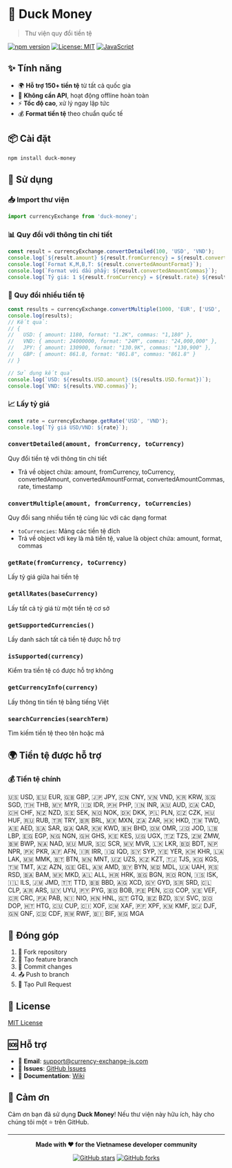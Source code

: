 # 🦆 Duck Money

> Thư viện quy đổi tiền tệ

[![npm version](https://badge.fury.io/js/duck-money.svg)](https://badge.fury.io/js/duck-money)
[![License: MIT](https://img.shields.io/badge/License-MIT-yellow.svg)](https://opensource.org/licenses/MIT)
[![JavaScript](https://img.shields.io/badge/JavaScript-100%25-yellow.svg)](https://developer.mozilla.org/en-US/docs/Web/JavaScript)

## ✨ Tính năng

- 🌍 **Hỗ trợ 150+ tiền tệ** từ tất cả quốc gia
- 🚀 **Không cần API**, hoạt động offline hoàn toàn
- ⚡ **Tốc độ cao**, xử lý ngay lập tức
- 💰 **Format tiền tệ** theo chuẩn quốc tế

## 📦 Cài đặt

```bash
npm install duck-money
```

## 🚀 Sử dụng

### 📥 Import thư viện

```javascript
import currencyExchange from 'duck-money';
```



### 📊 Quy đổi với thông tin chi tiết

```javascript
const result = currencyExchange.convertDetailed(100, 'USD', 'VND');
console.log(`${result.amount} ${result.fromCurrency} = ${result.convertedAmount} ${result.toCurrency}`);
console.log(`Format K,M,B,T: ${result.convertedAmountFormat}`);
console.log(`Format với dấu phẩy: ${result.convertedAmountCommas}`);
console.log(`Tỷ giá: 1 ${result.fromCurrency} = ${result.rate} ${result.toCurrency}`);
```

### 🔄 Quy đổi nhiều tiền tệ

```javascript
const results = currencyExchange.convertMultiple(1000, 'EUR', ['USD', 'VND', 'JPY', 'GBP']);
console.log(results);
// Kết quả:
// {
//   USD: { amount: 1180, format: "1.2K", commas: "1,180" },
//   VND: { amount: 24000000, format: "24M", commas: "24,000,000" },
//   JPY: { amount: 130900, format: "130.9K", commas: "130,900" },
//   GBP: { amount: 861.8, format: "861.8", commas: "861.8" }
// }

// Sử dụng kết quả
console.log(`USD: ${results.USD.amount} (${results.USD.format})`);
console.log(`VND: ${results.VND.commas}`);
```

### 📈 Lấy tỷ giá

```javascript
const rate = currencyExchange.getRate('USD', 'VND');
console.log(`Tỷ giá USD/VND: ${rate}`);
```

### `convertDetailed(amount, fromCurrency, toCurrency)`
Quy đổi tiền tệ với thông tin chi tiết
- Trả về object chứa: amount, fromCurrency, toCurrency, convertedAmount, convertedAmountFormat, convertedAmountCommas, rate, timestamp

### `convertMultiple(amount, fromCurrency, toCurrencies)`
Quy đổi sang nhiều tiền tệ cùng lúc với các dạng format
- `toCurrencies`: Mảng các tiền tệ đích
- Trả về object với key là mã tiền tệ, value là object chứa: amount, format, commas

### `getRate(fromCurrency, toCurrency)`
Lấy tỷ giá giữa hai tiền tệ

### `getAllRates(baseCurrency)`
Lấy tất cả tỷ giá từ một tiền tệ cơ sở

### `getSupportedCurrencies()`
Lấy danh sách tất cả tiền tệ được hỗ trợ

### `isSupported(currency)`
Kiểm tra tiền tệ có được hỗ trợ không

### `getCurrencyInfo(currency)`
Lấy thông tin tiền tệ bằng tiếng Việt

### `searchCurrencies(searchTerm)`
Tìm kiếm tiền tệ theo tên hoặc mã


## 🌍 Tiền tệ được hỗ trợ

### 💰 Tiền tệ chính
🇺🇸 USD, 🇪🇺 EUR, 🇬🇧 GBP, 🇯🇵 JPY, 🇨🇳 CNY, 🇻🇳 VND, 🇰🇷 KRW, 🇸🇬 SGD, 🇹🇭 THB, 🇲🇾 MYR, 🇮🇩 IDR, 🇵🇭 PHP, 🇮🇳 INR, 🇦🇺 AUD, 🇨🇦 CAD, 🇨🇭 CHF, 🇳🇿 NZD, 🇸🇪 SEK, 🇳🇴 NOK, 🇩🇰 DKK, 🇵🇱 PLN, 🇨🇿 CZK, 🇭🇺 HUF, 🇷🇺 RUB, 🇹🇷 TRY, 🇧🇷 BRL, 🇲🇽 MXN, 🇿🇦 ZAR, 🇭🇰 HKD, 🇹🇼 TWD, 🇦🇪 AED, 🇸🇦 SAR, 🇶🇦 QAR, 🇰🇼 KWD, 🇧🇭 BHD, 🇴🇲 OMR, 🇯🇴 JOD, 🇱🇧 LBP, 🇪🇬 EGP, 🇳🇬 NGN, 🇬🇭 GHS, 🇰🇪 KES, 🇺🇬 UGX, 🇹🇿 TZS, 🇿🇲 ZMW, 🇧🇼 BWP, 🇳🇦 NAD, 🇲🇺 MUR, 🇸🇨 SCR, 🇲🇻 MVR, 🇱🇰 LKR, 🇧🇩 BDT, 🇳🇵 NPR, 🇵🇰 PKR, 🇦🇫 AFN, 🇮🇷 IRR, 🇮🇶 IQD, 🇸🇾 SYP, 🇾🇪 YER, 🇰🇭 KHR, 🇱🇦 LAK, 🇲🇲 MMK, 🇧🇹 BTN, 🇲🇳 MNT, 🇺🇿 UZS, 🇰🇿 KZT, 🇹🇯 TJS, 🇰🇬 KGS, 🇹🇲 TMT, 🇦🇿 AZN, 🇬🇪 GEL, 🇦🇲 AMD, 🇧🇾 BYN, 🇲🇩 MDL, 🇺🇦 UAH, 🇷🇸 RSD, 🇧🇦 BAM, 🇲🇰 MKD, 🇦🇱 ALL, 🇭🇷 HRK, 🇧🇬 BGN, 🇷🇴 RON, 🇮🇸 ISK, 🇮🇱 ILS, 🇯🇲 JMD, 🇹🇹 TTD, 🇧🇧 BBD, 🇦🇬 XCD, 🇬🇾 GYD, 🇸🇷 SRD, 🇨🇱 CLP, 🇦🇷 ARS, 🇺🇾 UYU, 🇵🇾 PYG, 🇧🇴 BOB, 🇵🇪 PEN, 🇨🇴 COP, 🇻🇪 VEF, 🇨🇷 CRC, 🇵🇦 PAB, 🇳🇮 NIO, 🇭🇳 HNL, 🇬🇹 GTQ, 🇧🇿 BZD, 🇸🇻 SVC, 🇩🇴 DOP, 🇭🇹 HTG, 🇨🇺 CUP, 🇨🇮 XOF, 🇨🇲 XAF, 🇵🇫 XPF, 🇰🇲 KMF, 🇩🇯 DJF, 🇬🇳 GNF, 🇨🇩 CDF, 🇷🇼 RWF, 🇧🇮 BIF, 🇲🇬 MGA

## 🤝 Đóng góp

1. 🍴 Fork repository
2. 🌿 Tạo feature branch
3. 💾 Commit changes
4. 📤 Push to branch
5. 🔄 Tạo Pull Request

## 📄 License

[MIT License](LICENSE)

## 🆘 Hỗ trợ

- 📧 **Email**: support@currency-exchange-js.com
- 🐛 **Issues**: [GitHub Issues](https://github.com/dragonkingl6/)
- 📖 **Documentation**: [Wiki](https://github.com/dragonkingl6/Duck-Money/)

## 🙏 Cảm ơn

Cảm ơn bạn đã sử dụng **Duck Money**! Nếu thư viện này hữu ích, hãy cho chúng tôi một ⭐ trên GitHub.

---

<div align="center">

**Made with ❤️ for the Vietnamese developer community**

[![GitHub stars](https://img.shields.io/github/stars/dragonkingl6/Duck-Money?style=social)](https://github.com/dragonkingl6/Duck-Money)
[![GitHub forks](https://img.shields.io/github/forks/dragonkingl6/Duck-Money?style=social)](https://github.com/dragonkingl6/Duck-Money)

</div>
